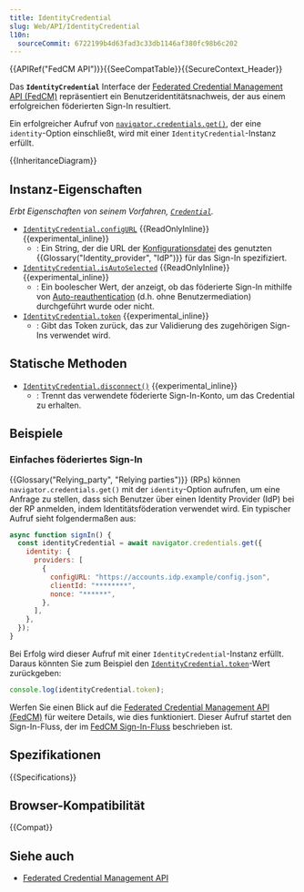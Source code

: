 ```yaml
---
title: IdentityCredential
slug: Web/API/IdentityCredential
l10n:
  sourceCommit: 6722199b4d63fad3c33db1146af380fc98b6c202
---
```


{{APIRef("FedCM API")}}{{SeeCompatTable}}{{SecureContext_Header}}

Das **`IdentityCredential`** Interface der [Federated Credential Management API (FedCM)](/de/docs/Web/API/FedCM_API) repräsentiert ein Benutzeridentitätsnachweis, der aus einem erfolgreichen föderierten Sign-In resultiert.

Ein erfolgreicher Aufruf von [`navigator.credentials.get()`](/de/docs/Web/API/CredentialsContainer/get), der eine `identity`-Option einschließt, wird mit einer `IdentityCredential`-Instanz erfüllt.

{{InheritanceDiagram}}

## Instanz-Eigenschaften

_Erbt Eigenschaften von seinem Vorfahren, [`Credential`](/de/docs/Web/API/Credential)._

- [`IdentityCredential.configURL`](/de/docs/Web/API/IdentityCredential/configURL) {{ReadOnlyInline}} {{experimental_inline}}
  - : Ein String, der die URL der [Konfigurationsdatei](/de/docs/Web/API/FedCM_API/IDP_integration#provide_a_config_file_and_endpoints) des genutzten {{Glossary("Identity_provider", "IdP")}} für das Sign-In spezifiziert.
- [`IdentityCredential.isAutoSelected`](/de/docs/Web/API/IdentityCredential/isAutoSelected) {{ReadOnlyInline}} {{experimental_inline}}
  - : Ein boolescher Wert, der anzeigt, ob das föderierte Sign-In mithilfe von [Auto-reauthentication](/de/docs/Web/API/FedCM_API/RP_sign-in#auto-reauthentication) (d.h. ohne Benutzermediation) durchgeführt wurde oder nicht.
- [`IdentityCredential.token`](/de/docs/Web/API/IdentityCredential/token) {{experimental_inline}}
  - : Gibt das Token zurück, das zur Validierung des zugehörigen Sign-Ins verwendet wird.

## Statische Methoden

- [`IdentityCredential.disconnect()`](/de/docs/Web/API/IdentityCredential/disconnect_static) {{experimental_inline}}
  - : Trennt das verwendete föderierte Sign-In-Konto, um das Credential zu erhalten.

## Beispiele

### Einfaches föderiertes Sign-In

{{Glossary("Relying_party", "Relying parties")}} (RPs) können `navigator.credentials.get()` mit der `identity`-Option aufrufen, um eine Anfrage zu stellen, dass sich Benutzer über einen Identity Provider (IdP) bei der RP anmelden, indem Identitätsföderation verwendet wird. Ein typischer Aufruf sieht folgendermaßen aus:

```js
async function signIn() {
  const identityCredential = await navigator.credentials.get({
    identity: {
      providers: [
        {
          configURL: "https://accounts.idp.example/config.json",
          clientId: "********",
          nonce: "******",
        },
      ],
    },
  });
}
```

Bei Erfolg wird dieser Aufruf mit einer `IdentityCredential`-Instanz erfüllt. Daraus könnten Sie zum Beispiel den [`IdentityCredential.token`](/de/docs/Web/API/IdentityCredential/token)-Wert zurückgeben:

```js
console.log(identityCredential.token);
```

Werfen Sie einen Blick auf die [Federated Credential Management API (FedCM)](/de/docs/Web/API/FedCM_API) für weitere Details, wie dies funktioniert. Dieser Aufruf startet den Sign-In-Fluss, der im [FedCM Sign-In-Fluss](/de/docs/Web/API/FedCM_API/RP_sign-in#fedcm_sign-in_flow) beschrieben ist.

## Spezifikationen

{{Specifications}}

## Browser-Kompatibilität

{{Compat}}

## Siehe auch

- [Federated Credential Management API](https://developer.chrome.com/docs/identity/fedcm/overview)
